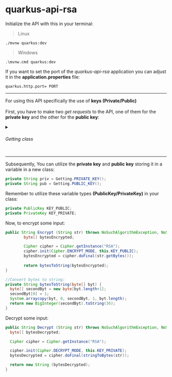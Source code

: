 # quarkus-api-rsa

Initialize the API with this in your terminal:
> Linux
```
./mvnw quarkus:dev
```
> Windows
```
.\mvnw.cmd quarkus:dev
```
If you want to set the port of the _quarkus-api-rsa_ application you can adjust it in the **application.properties** file:
```
quarkus.http.port= PORT
```

- - -

For using this API specifically the use of **keys (Private/Public)**<br><br>
First, you have to make two *get requests* to the API, one of them for the **private key** and the other for the **public key**:
<details>
  <summary><h6>Getting class</h6></summary>
  
```JAVA
public class Getting {

  private final static String urlString = "http://localhost:8081/api/v1";

  public static String PRIVATE_KEY () {
        String priv = urlString.concat("/priv");
        StringBuffer strBuffer = null;
        try {
            URL url = new URL(priv);
            HttpURLConnection connection = (HttpURLConnection) url.openConnection();
            connection.setRequestMethod("GET");

            int response = connection.getResponseCode();

            if (response == HttpURLConnection.HTTP_OK) {
                BufferedReader in = new BufferedReader(new InputStreamReader(connection.getInputStream()));
                String inputLine;
                strBuffer = new StringBuffer();

                while ((inputLine = in.readLine()) != null) {
                    strBuffer.append(inputLine);
                }
                in.close();
            } else {
                System.out.println("GET request failed. Response Code: " + response);
            }
        } catch (Exception e) {
            e.printStackTrace();
        }
        
        return strBuffer.toString();
    }

  public static String PUBLIC_KEY () {
        final String pub = urlString.concat("/pub");
        StringBuffer strBuffer = null;
        try {
            URL url = new URL(pub);
            HttpURLConnection connection = (HttpURLConnection) url.openConnection();
            connection.setRequestMethod("GET");

            int response = connection.getResponseCode();

            if (response == HttpURLConnection.HTTP_OK) {
                BufferedReader in = new BufferedReader(new InputStreamReader(connection.getInputStream()));
                String inputLine;
                strBuffer = new StringBuffer();

                while ((inputLine = in.readLine()) != null) {
                    strBuffer.append(inputLine);
                }
                in.close();
            }
        } catch (Exception e) {
            e.printStackTrace();
        }
        return strBuffer.toString();
    }
}
```
</details>

- - -

Subsequently, You can utilize the **private key** and **public key** storing it in a variable in a new class:
```JAVA
private String priv = Getting.PRIVATE_KEY();
private String pub = Getting.PUBLIC_KEY();
```
Remember to utilize these variable types **(PublicKey/PrivateKey)** in your class:
```JAVA
private PublicKey KEY_PUBLIC;
private PrivateKey KEY_PRIVATE;
```
Now, to encrypt some input:
```JAVA
public String Encrypt (String str) throws NoSuchAlgorithmException, NoSuchPaddingException, InvalidKeyException, IllegalBlockSizeException, BadPaddingException {
        byte[] bytesEncrypted;

        Cipher cipher = Cipher.getInstance("RSA");
        cipher.init(Cipher.ENCRYPT_MODE, this.KEY_PUBLIC);
        bytesEncrypted = cipher.doFinal(str.getBytes());
        
        return bytesToString(bytesEncrypted);
}

//Convert bytes to string:
private String bytesToString(byte[] byt) {
  byte[] secondByt = new byte[byt.length+1];
  secondByt[0] = 1;
  System.arraycopy(byt, 0, secondByt, 1, byt.length);
  return new BigInteger(secondByt).toString(36);
}
```
Decrypt some input:
```JAVA
public String Decrypt (String str) throws NoSuchAlgorithmException, NoSuchPaddingException, InvalidKeyException, IllegalBlockSizeException, BadPaddingException {
  byte[] bytesDecrypted;

  Cipher cipher = Cipher.getInstance("RSA");

  cipher.init(Cipher.DECRYPT_MODE, this.KEY_PRIVATE);
  bytesDecrypted = cipher.doFinal(stringToBytes(str));

  return new String (bytesDecrypted);
}
```
